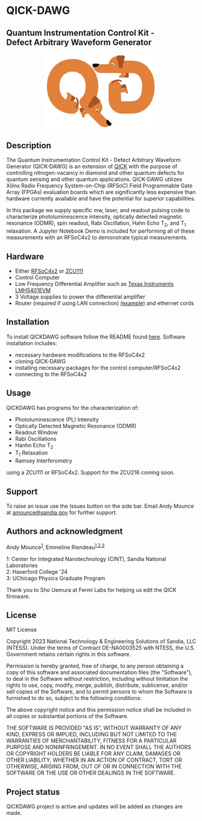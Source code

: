 # QICK-DAWG

## Quantum Instrumentation Control Kit - <br/>Defect Arbitrary Waveform Generator 
<p align="center">
    <img src="graphics/QD_logo.png"
        alt="QD logo"
        width="300x"/>
</p>


## Description
The Quantum Instrumentation Control Kit - Defect Arbitrary Waveform Generator (QICK-DAWG) is an extension of [QICK](https://github.com/openquantumhardware/qick) with the purpose of controlling nitrogen-vacancy in diamond and other quantum defects for quantum sensing and other quantum applications.  QICK-DAWG utilizes Xilinx Radio Frequency System-on-Chip (RFSoC) Field Programmable Gate Array (FPGAs) evaluation boards which are significantly less expensive than hardware currently available and have the potential for superior capabilities.

In this package we supply specific mw, laser, and readout pulsing code to characterize  photoluminescence intensity, optically detected magnetic resonance (ODMR), spin readout, Rabi Oscillation, Hahn Echo T<sub>2</sub>, and T<sub>1</sub> relaxation. A Jupyter Notebook Demo is included for performing all of these measurements with an RFSoC4x2 to demonstrate typical measurements. 

## Hardware

- Either [RFSoC4x2](https://www.xilinx.com/support/university/xup-boards/RFSoC4x2.html)  or [ZCU111](https://www.xilinx.com/products/boards-and-kits/zcu111.html)
- Control Computer 
- Low Frequency Differential Amplifier such as  [Texas Instruments LMH5401EVM](https://www.digikey.com/en/products/detail/texas-instruments/LMH5401EVM/5031896?s=N4IgTCBcDaIDIFkASBWALABgIwFEBqCIAugL5A)
- 3 Voltage supplies to power the differential amplifier
- Router (required if using LAN connection) [(example)](https://www.amazon.com/TP-Link-Integrated-Lightening-Protection-TL-R605/dp/B08QTXNWZ1/ref=asc_df_B08QTXNWZ1/?tag=hyprod-20&linkCode=df0&hvadid=475692076734&hvpos=&hvnetw=g&hvrand=3761702075041011209&hvpone=&hvptwo=&hvqmt=&hvdev=c&hvdvcmdl=&hvlocint=&hvlocphy=1022494&hvtargid=pla-1149738264234&psc=1) and ethernet cords

## Installation
To install QICKDAWG software follow the README found [here](./installation/Readme.md). Software installation includes:
- necessary hardware modifications to the RFSoC4x2
- cloning QICK-DAWG
- installing necessary packages for the control computer/RFSoC4x2
- connecting to the RFSoC4x2 

## Usage
QICKDAWG has programs for the characterization of:
- Photoluminescence (PL) Intensity
- Optically Detected Magnetic Resonance (ODMR)
- Readout Window
- Rabi Oscillations 
- Hanhn Echo T<sub>2</sub>
- T<sub>1</sub> Relaxation
- Ramsey Interferometry 

using a ZCU111 or RFSoC4x2. Support for the ZCU216 coming soon. 

<!-- ### Example use: ###

Optically Detected Magnetic Resonance (ODMR) is one of the QICKDAWG demo pulse sequences. To run ODMR, and any of the other pulse sequences, you must first set the default configuration. The following code, found in the demo Jupyter Notebook, sets the deault configuration.
<p align="center">
    <img src="graphics/config_example.PNG"
        alt="configuration code example"
        width="500x"/>
</p>

The following code copies the default configuration, adjusts a a few configuration settings, and runs ODMR. This code is found in the demo Jupyter Notebook. 

<p align="center">
    <img src="graphics/odmr_example_code.PNG"
        alt="configuration code example"
        width="400x"/>
</p>

The pulse sequencing for ODMR is configured in LockinODMR.py as: 

<p align="center">
    <img src="graphics/odmr_pulse.jpg"
        alt="pulse sequencing for ODMR "
        width="300x"/>
</p>

This is a graph of microwave frequency (MHz) versus ODMR contrast made from data collected using the QICKDAWG ODMR pulse sequencing.

<p align="center">
    <img src="graphics/odmr_example_graph.png"
        alt="pulse sequencing for ODMR "
        width="200x"/>
</p>
 -->

## Support
To raise an issue use the Issues button on the side bar. Email Andy Mounce at amounce@sandia.gov for further support. 


## Authors and acknowledgment
Andy Mounce<sup>[1](#CINT)</sup>, Emmeline Riendeau<sup>[1](#CINT),[2](#Hav),[3](#Chi)</sup> 

<a name="CINT">1</a>: Center for Integrated Nanotechnology (CINT), Sandia National Laboratories<br>
<a name="Hav">2</a>: Haverford College '24 <br>
<a name="Chi">3</a>: UChicago Physics Graduate Program

Thank you to Sho Uemura at Fermi Labs for helping us edit the QICK firmware. 


## License
MIT License 

Copyright 2023 National Technology & Engineering Solutions of Sandia, LLC (NTESS). Under the terms of Contract DE-NA0003525 with NTESS, the U.S. Government retains certain rights in this software.


Permission is hereby granted, free of charge, to any person obtaining a copy
of this software and associated documentation files (the "Software"), to deal
in the Software without restriction, including without limitation the rights
to use, copy, modify, merge, publish, distribute, sublicense, and/or sell
copies of the Software, and to permit persons to whom the Software is
furnished to do so, subject to the following conditions:

The above copyright notice and this permission notice shall be included in all
copies or substantial portions of the Software.

THE SOFTWARE IS PROVIDED "AS IS", WITHOUT WARRANTY OF ANY KIND,
EXPRESS OR IMPLIED, INCLUDING BUT NOT LIMITED TO THE WARRANTIES OF
MERCHANTABILITY, FITNESS FOR A PARTICULAR PURPOSE AND NONINFRINGEMENT.
IN NO EVENT SHALL THE AUTHORS OR COPYRIGHT HOLDERS BE LIABLE FOR ANY CLAIM,
DAMAGES OR OTHER LIABILITY, WHETHER IN AN ACTION OF CONTRACT, TORT OR
OTHERWISE, ARISING FROM, OUT OF OR IN CONNECTION WITH THE SOFTWARE OR THE USE
OR OTHER DEALINGS IN THE SOFTWARE.

## Project status
QICKDAWG project is active and updates will be added as changes are made. 


